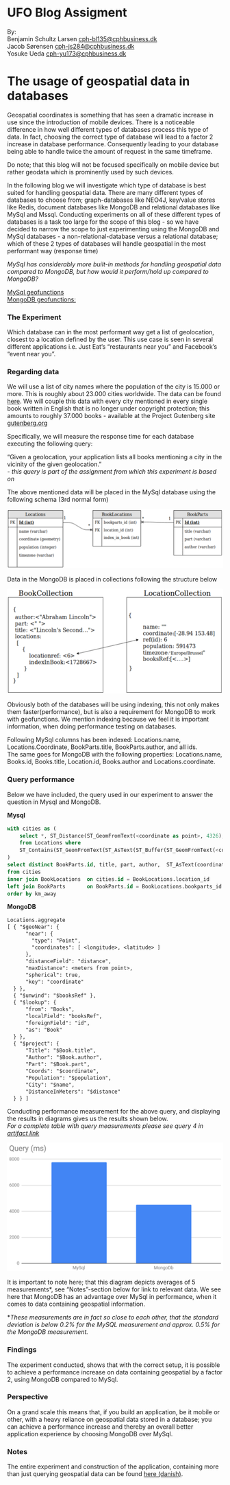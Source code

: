 # UFO Blog Assigment

By:  
Benjamin Schultz Larsen     cph-bl135@cphbusiness.dk  
Jacob Sørensen              cph-js284@cphbusiness.dk  
Yosuke Ueda                 cph-yu173@cphbusiness.dk  
  
# The usage of geospatial data in databases
<p>
Geospatial coordinates is something that has seen a dramatic increase in use since the introduction of mobile devices.  
There is a noticeable difference in how well different types of databases process this type of data.  
In fact, choosing the correct type of database will lead to a factor 2 increase in database performance.  
Consequently leading to your database being able to handle twice the amount of request in the same timeframe.
  
Do note; that this blog will not be focused specifically on mobile device but rather geodata which is prominently used by such devices.  
</p>
<p>
In the following blog we will investigate which type of database is best suited for handling geospatial data. There are many different types of databases to choose from; graph-databases like NEO4J, key/value stores like Redis, document databases like MongoDB and relational databases like MySql and Mssql.  
Conducting experiments on all of these different types of databases is a task too large for the scope of this blog - so we have decided to narrow the scope to just experimenting using the MongoDB and MySql databases - a non-relational-database versus a relational database; which of these 2 types of databases will handle geospatial in the most performant way (response time)  
  
*MySql has considerably more built-in methods for handling geospatial data compared to  MongoDB, but how would it perform/hold up compared to MongoDB?*
  
[MySql geofunctions](https://dev.mysql.com/doc/refman/5.7/en/spatial-function-reference.html)  
[MongoDB geofunctions:](https://docs.mongodb.com/manual/geospatial-queries/#id1)  

### The Experiment
Which database can in the most performant way get a list of geolocation, closest to a location defined by the user. This use case is seen in several different applications i.e. Just Eat’s “restaurants near you” and Facebook’s “event near you”.  
  
  
### Regarding data
We will use a list of city names where the population of the city is 15.000 or more. This is roughly about 23.000 cities worldwide. The data can be found [here](https://raw.githubusercontent.com/benjaco-edu/db-guttenburg/master/cities15000.txt). We will couple this data with every city mentioned in every single book written in English that is no longer under  copyright protection; this amounts to roughly 37.000 books - available at the Project Gutenberg site [gutenberg.org](http://www.gutenberg.org/)  
  
Specifically, we will measure the response time for each database executing the following query:
  
“Given a geolocation, your application lists all books mentioning a city in the vicinity of the given geolocation.”  
*- this query is part of the assignment from which this experiment is based on*  
  
The above mentioned data will be placed in the MySql database using the following schema (3rd normal form)

![diagram1](https://github.com/cph-js284/UFOblog/blob/master/diagrams/diagram1.png)  

Data in the MongoDB is placed in collections following the structure below  

![diagram2](https://github.com/cph-js284/UFOblog/blob/master/diagrams/diagram2.png)  
  
Obviously both of the databases will be using indexing, this not only makes them faster(performance), but is also a requirement for MongoDB to work with geofunctions. We mention indexing because we feel it is important information, when doing performance testing on databases.  
  
Following MySql columns has been indexed: Locations.name, Locations.Coordinate, BookParts.title, BookParts.author, and all ids.  
The same goes for MongoDB with the following properties: Locations.name, Books.id, Books.title, Location.id, Books.author and Locations.coordinate.  

### Query performance
Below we have included, the query used in our experiment to answer the question in Mysql and MongoDB.  

**Mysql**
```sql
with cities as (
    select *, ST_Distance(ST_GeomFromText(<coordinate as point>, 4326), coordinate)/1000 as km_away 
    from Locations where 
    ST_Contains(ST_GeomFromText(ST_AsText(ST_Buffer(ST_GeomFromText(<coordinate as point>, 0), <distance from point in km>/111.226)), 4326), coordinate)
)
select distinct BookParts.id, title, part, author,  ST_AsText(coordinate) as point, km_away, name
from cities
inner join BookLocations  on cities.id = BookLocations.location_id
left join BookParts       on BookParts.id = BookLocations.bookparts_id
order by km_away
```
  
**MongoDB**  
```
Locations.aggregate
[ { "$geoNear": {
      "near": {
        "type": "Point",
        "coordinates": [ <longitude>, <latitude> ]
      },
      "distanceField": "distance",
      "maxDistance": <meters from point>, 
      "spherical": true,
      "key": "coordinate"
  } },
  { "$unwind": "$booksRef" },
  { "$lookup": {
      "from": "Books",
      "localField": "booksRef",
      "foreignField": "id",
      "as": "Book"
  } },
  { "$project": {
      "Title": "$Book.title",
      "Author": "$Book.author",
      "Part": "$Book.part",
      "Coords": "$coordinate",
      "Population": "$population",
      "City": "$name",
      "DistanceInMeters": "$distance"
  } } ]
```
  
Conducting performance measurement for the above query, and displaying the results in diagrams gives us the results shown below.  
*For a complete table with query measurements please see query 4 in [artifact link](https://github.com/benjaco-edu/db-guttenburg/blob/master/Artefakt%20Applikationstiming.pdf)*  
  
![diagram3a](https://github.com/cph-js284/UFOblog/blob/master/diagrams/diagram3a.png)  

It is important to note here; that this diagram depicts averages of 5 measurements&ast;, see “Notes”-section below for link to relevant data. We see here that MongoDB has an advantage over MySql in performance, when it comes to data containing geospatial information.

&ast;*These measurements are in fact so close to each other, that the standard deviation is below 0.2% for the MySQL measurement and approx. 0.5% for the MongoDB measurement.*

### Findings  
The experiment conducted, shows that with the correct setup, it is possible to achieve a performance increase on data containing geospatial by a factor 2, using MongoDB compared to MySql. 
  
### Perspective
On a grand scale this means that, if you build an application, be it mobile or other, with a heavy reliance on geospatial data stored in a database; you can achieve a performance increase and thereby an overall better application experience by choosing MongoDB over MySql.

### Notes
The entire experiment and construction of the application, containing more than just querying geospatial data can be found [here (danish)](https://github.com/benjaco-edu/db-guttenburg/blob/master/Rapport.pdf).  
